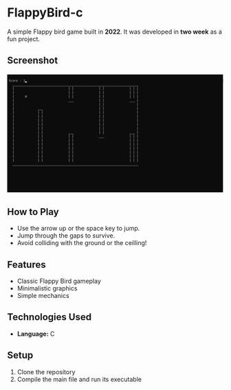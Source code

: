 # FlappyBird-c

A simple Flappy bird game built in **2022**. It was developed in **two week** as a fun project.

## Screenshot

![Flappy Bird](image.png)

## How to Play

- Use the arrow up or the space key to jump.
- Jump through the gaps to survive.
- Avoid colliding with the ground or the ceilling!

## Features

- Classic Flappy Bird gameplay
- Minimalistic graphics
- Simple mechanics

## Technologies Used

- **Language:** C

## Setup

1. Clone the repository
2. Compile the main file and run its executable

